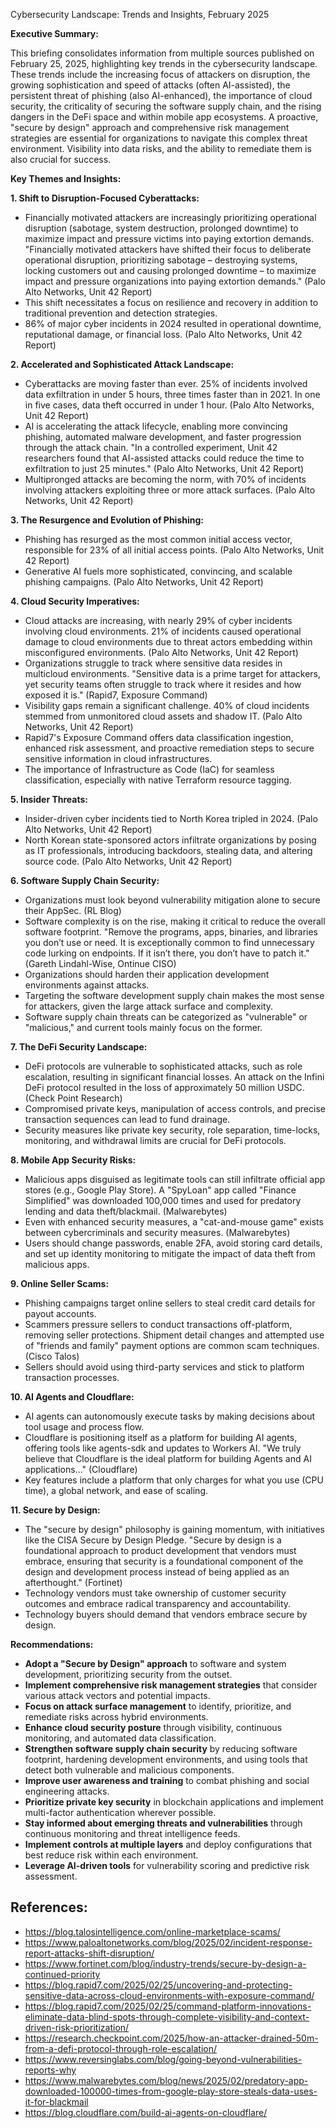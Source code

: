 Cybersecurity Landscape: Trends and Insights, February 2025

**Executive Summary:**

This briefing consolidates information from multiple sources published on February 25, 2025, highlighting key trends in the cybersecurity landscape. These trends include the increasing focus of attackers on disruption, the growing sophistication and speed of attacks (often AI-assisted), the persistent threat of phishing (also AI-enhanced), the importance of cloud security, the criticality of securing the software supply chain, and the rising dangers in the DeFi space and within mobile app ecosystems. A proactive, "secure by design" approach and comprehensive risk management strategies are essential for organizations to navigate this complex threat environment. Visibility into data risks, and the ability to remediate them is also crucial for success.

**Key Themes and Insights:**

**1. Shift to Disruption-Focused Cyberattacks:**

- Financially motivated attackers are increasingly prioritizing operational disruption (sabotage, system destruction, prolonged downtime) to maximize impact and pressure victims into paying extortion demands. "Financially motivated attackers have shifted their focus to deliberate operational disruption, prioritizing sabotage – destroying systems, locking customers out and causing prolonged downtime – to maximize impact and pressure organizations into paying extortion demands." (Palo Alto Networks, Unit 42 Report)
- This shift necessitates a focus on resilience and recovery in addition to traditional prevention and detection strategies.
- 86% of major cyber incidents in 2024 resulted in operational downtime, reputational damage, or financial loss. (Palo Alto Networks, Unit 42 Report)

**2. Accelerated and Sophisticated Attack Landscape:**

- Cyberattacks are moving faster than ever. 25% of incidents involved data exfiltration in under 5 hours, three times faster than in 2021. In one in five cases, data theft occurred in under 1 hour. (Palo Alto Networks, Unit 42 Report)
- AI is accelerating the attack lifecycle, enabling more convincing phishing, automated malware development, and faster progression through the attack chain. "In a controlled experiment, Unit 42 researchers found that AI-assisted attacks could reduce the time to exfiltration to just 25 minutes." (Palo Alto Networks, Unit 42 Report)
- Multipronged attacks are becoming the norm, with 70% of incidents involving attackers exploiting three or more attack surfaces. (Palo Alto Networks, Unit 42 Report)

**3. The Resurgence and Evolution of Phishing:**

- Phishing has resurged as the most common initial access vector, responsible for 23% of all initial access points. (Palo Alto Networks, Unit 42 Report)
- Generative AI fuels more sophisticated, convincing, and scalable phishing campaigns. (Palo Alto Networks, Unit 42 Report)

**4. Cloud Security Imperatives:**

- Cloud attacks are increasing, with nearly 29% of cyber incidents involving cloud environments. 21% of incidents caused operational damage to cloud environments due to threat actors embedding within misconfigured environments. (Palo Alto Networks, Unit 42 Report)
- Organizations struggle to track where sensitive data resides in multicloud environments. "Sensitive data is a prime target for attackers, yet security teams often struggle to track where it resides and how exposed it is." (Rapid7, Exposure Command)
- Visibility gaps remain a significant challenge. 40% of cloud incidents stemmed from unmonitored cloud assets and shadow IT. (Palo Alto Networks, Unit 42 Report)
- Rapid7's Exposure Command offers data classification ingestion, enhanced risk assessment, and proactive remediation steps to secure sensitive information in cloud infrastructures.
- The importance of Infrastructure as Code (IaC) for seamless classification, especially with native Terraform resource tagging.

**5. Insider Threats:**

- Insider-driven cyber incidents tied to North Korea tripled in 2024. (Palo Alto Networks, Unit 42 Report)
- North Korean state-sponsored actors infiltrate organizations by posing as IT professionals, introducing backdoors, stealing data, and altering source code. (Palo Alto Networks, Unit 42 Report)

**6. Software Supply Chain Security:**

- Organizations must look beyond vulnerability mitigation alone to secure their AppSec. (RL Blog)
- Software complexity is on the rise, making it critical to reduce the overall software footprint. "Remove the programs, apps, binaries, and libraries you don’t use or need. It is exceptionally common to find unnecessary code lurking on endpoints. If it isn’t there, you don’t have to patch it." (Gareth Lindahl-Wise, Ontinue CISO)
- Organizations should harden their application development environments against attacks.
- Targeting the software development supply chain makes the most sense for attackers, given the large attack surface and complexity.
- Software supply chain threats can be categorized as "vulnerable" or "malicious," and current tools mainly focus on the former.

**7. The DeFi Security Landscape:**

- DeFi protocols are vulnerable to sophisticated attacks, such as role escalation, resulting in significant financial losses. An attack on the Infini DeFi protocol resulted in the loss of approximately 50 million USDC. (Check Point Research)
- Compromised private keys, manipulation of access controls, and precise transaction sequences can lead to fund drainage.
- Security measures like private key security, role separation, time-locks, monitoring, and withdrawal limits are crucial for DeFi protocols.

**8. Mobile App Security Risks:**

- Malicious apps disguised as legitimate tools can still infiltrate official app stores (e.g., Google Play Store). A "SpyLoan" app called "Finance Simplified" was downloaded 100,000 times and used for predatory lending and data theft/blackmail. (Malwarebytes)
- Even with enhanced security measures, a "cat-and-mouse game" exists between cybercriminals and security measures. (Malwarebytes)
- Users should change passwords, enable 2FA, avoid storing card details, and set up identity monitoring to mitigate the impact of data theft from malicious apps.

**9. Online Seller Scams:**

- Phishing campaigns target online sellers to steal credit card details for payout accounts.
- Scammers pressure sellers to conduct transactions off-platform, removing seller protections. Shipment detail changes and attempted use of "friends and family" payment options are common scam techniques. (Cisco Talos)
- Sellers should avoid using third-party services and stick to platform transaction processes.

**10. AI Agents and Cloudflare:**

- AI agents can autonomously execute tasks by making decisions about tool usage and process flow.
- Cloudflare is positioning itself as a platform for building AI agents, offering tools like agents-sdk and updates to Workers AI. "We truly believe that Cloudflare is the ideal platform for building Agents and AI applications..." (Cloudflare)
- Key features include a platform that only charges for what you use (CPU time), a global network, and ease of scaling.

**11. Secure by Design:**

- The "secure by design" philosophy is gaining momentum, with initiatives like the CISA Secure by Design Pledge. "Secure by design is a foundational approach to product development that vendors must embrace, ensuring that security is a foundational component of the design and development process instead of being applied as an afterthought." (Fortinet)
- Technology vendors must take ownership of customer security outcomes and embrace radical transparency and accountability.
- Technology buyers should demand that vendors embrace secure by design.

**Recommendations:**

- **Adopt a "Secure by Design" approach** to software and system development, prioritizing security from the outset.
- **Implement comprehensive risk management strategies** that consider various attack vectors and potential impacts.
- **Focus on attack surface management** to identify, prioritize, and remediate risks across hybrid environments.
- **Enhance cloud security posture** through visibility, continuous monitoring, and automated data classification.
- **Strengthen software supply chain security** by reducing software footprint, hardening development environments, and using tools that detect both vulnerable and malicious components.
- **Improve user awareness and training** to combat phishing and social engineering attacks.
- **Prioritize private key security** in blockchain applications and implement multi-factor authentication wherever possible.
- **Stay informed about emerging threats and vulnerabilities** through continuous monitoring and threat intelligence feeds.
- **Implement controls at multiple layers** and deploy configurations that best reduce risk within each environment.
- **Leverage AI-driven tools** for vulnerability scoring and predictive risk assessment.

## References:

- https://blog.talosintelligence.com/online-marketplace-scams/
- https://www.paloaltonetworks.com/blog/2025/02/incident-response-report-attacks-shift-disruption/
- https://www.fortinet.com/blog/industry-trends/secure-by-design-a-continued-priority
- https://blog.rapid7.com/2025/02/25/uncovering-and-protecting-sensitive-data-across-cloud-environments-with-exposure-command/
- https://blog.rapid7.com/2025/02/25/command-platform-innovations-eliminate-data-blind-spots-through-complete-visibility-and-context-driven-risk-prioritization/
- https://research.checkpoint.com/2025/how-an-attacker-drained-50m-from-a-defi-protocol-through-role-escalation/
- https://www.reversinglabs.com/blog/going-beyond-vulnerabilities-reports-why
- https://www.malwarebytes.com/blog/news/2025/02/predatory-app-downloaded-100000-times-from-google-play-store-steals-data-uses-it-for-blackmail
- https://blog.cloudflare.com/build-ai-agents-on-cloudflare/
